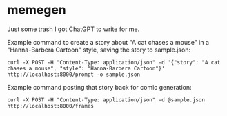 # memegen

Just some trash I got ChatGPT to write for me.

Example command to create a story about "A cat chases a mouse" in a "Hanna-Barbera Cartoon" style, saving the story to sample.json:
```
curl -X POST -H "Content-Type: application/json" -d '{"story": "A cat chases a mouse", "style": "Hanna-Barbera Cartoon"}' http://localhost:8000/prompt -o sample.json
```

Example command posting that story back for comic generation:
```
curl -X POST -H "Content-Type: application/json" -d @sample.json http://localhost:8000/frames
```
